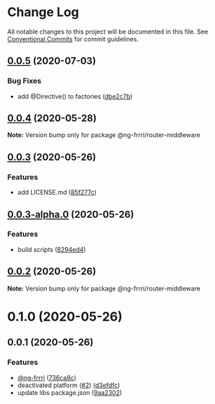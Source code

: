 # Change Log

All notable changes to this project will be documented in this file.
See [Conventional Commits](https://conventionalcommits.org) for commit guidelines.

## [0.0.5](https://github.com/bitflut/ng-frrri/compare/@ng-frrri/router-middleware@0.0.4...@ng-frrri/router-middleware@0.0.5) (2020-07-03)


### Bug Fixes

* add @Directive() to factories ([dbe2c7b](https://github.com/bitflut/ng-frrri/commit/dbe2c7bdc6d9cadb79eb93eb2c0c2abca17cba68))





## [0.0.4](https://github.com/bitflut/ng-frrri/compare/@ng-frrri/router-middleware@0.0.3...@ng-frrri/router-middleware@0.0.4) (2020-05-28)

**Note:** Version bump only for package @ng-frrri/router-middleware





## [0.0.3](https://github.com/bitflut/ng-frrri/compare/@ng-frrri/router-middleware@0.0.3-alpha.0...@ng-frrri/router-middleware@0.0.3) (2020-05-26)


### Features

* add LICENSE.md ([85f277c](https://github.com/bitflut/ng-frrri/commit/85f277c72c6a32387b2116dcccd86c6fe44152ad))





## [0.0.3-alpha.0](https://github.com/bitflut/ng-frrri/compare/@ng-frrri/router-middleware@0.0.2...@ng-frrri/router-middleware@0.0.3-alpha.0) (2020-05-26)


### Features

* build scripts ([8294ed4](https://github.com/bitflut/ng-frrri/commit/8294ed42f94f174d968dc4074f03e3d1347b5c81))





## [0.0.2](https://github.com/bitflut/ng-frrri/compare/@ng-frrri/router-middleware@0.1.0...@ng-frrri/router-middleware@0.0.2) (2020-05-26)

**Note:** Version bump only for package @ng-frrri/router-middleware





# 0.1.0 (2020-05-26)



## 0.0.1 (2020-05-26)


### Features

* [@ng-frrri](https://github.com/ng-frrri) ([736ca8c](https://github.com/bitflut/ng-frrri/commit/736ca8cda25f2c01e3ae1ca834ed90f528578419))
* deactivated platform ([#2](https://github.com/bitflut/ng-frrri/issues/2)) ([d3efdfc](https://github.com/bitflut/ng-frrri/commit/d3efdfcc44d5c31558220ecdfc7741e28f2f1a03))
* update libs package.json ([9aa2302](https://github.com/bitflut/ng-frrri/commit/9aa23023dc203a420e23a09e2f49dac34b5304cb))
